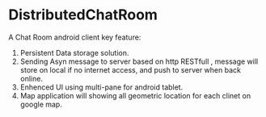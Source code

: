 # DistributedChatRoom
A Chat Room android client
key feature:
1. Persistent Data storage solution.
2. Sending Asyn message to server based on http RESTfull , message will store on local if no internet access, and push to server when back online.
3. Enhenced UI using multi-pane for android tablet.
4. Map application will showing all geometric location for each clinet on google map.
